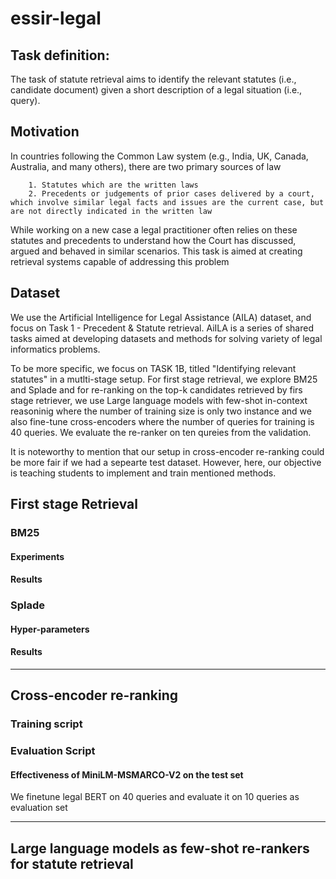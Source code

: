 # essir-legal

## Task definition:

The task of statute retrieval aims to identify the relevant statutes (i.e., candidate document) given a short description of a legal situation (i.e., query).

## Motivation
In countries following the Common Law system (e.g., India, UK, Canada, Australia, and many others), there are two primary sources of law

        1. Statutes which are the written laws
        2. Precedents or judgements of prior cases delivered by a court, which involve similar legal facts and issues are the current case, but are not directly indicated in the written law

While working on a new case a legal practitioner often relies on these statutes and precedents to understand how the Court has discussed, argued and behaved in similar scenarios. This task is aimed at creating retrieval systems capable of addressing this problem

## Dataset
We use the Artificial Intelligence for Legal Assistance (AILA) dataset, and focus on Task 1 - Precedent & Statute retrieval. AiILA is a series of shared tasks aimed at developing datasets and methods for solving variety of legal informatics problems.
  
To be more specific, we focus on TASK 1B, titled "Identifying relevant statutes" in a mutlti-stage setup. For first stage retrieval, we explore BM25 and Splade and for re-ranking on the top-k candidates retrieved by firs stage retriever, we use Large language models with few-shot in-context reasoninig where the number of training size is only two instance and we also fine-tune cross-encoders where the number of queries for training is 40 queries. We evaluate the re-ranker on ten qureies from the validation.

It is noteworthy to mention that our setup in cross-encoder re-ranking could be more fair if we had a sepearte test dataset. However, here, our objective is teaching students to implement and train mentioned methods.

## First stage Retrieval
### BM25 

#### Experiments

#### Results


### Splade

#### Hyper-parameters

#### Results

--- 

## Cross-encoder re-ranking

### Training script


### Evaluation Script

#### Effectiveness of MiniLM-MSMARCO-V2 on the test set

We finetune legal BERT on 40 queries and evaluate it on 10 queries as evaluation set

---
## Large language models as few-shot re-rankers for statute retrieval

